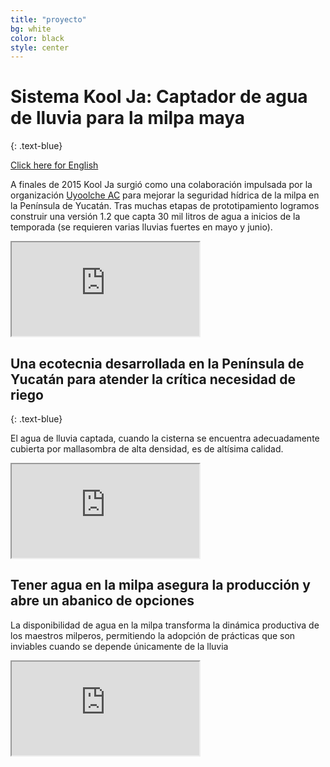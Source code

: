 ```yaml
---
title: "proyecto"
bg: white
color: black
style: center
---
```

# Sistema Kool Ja: **Captador de agua de lluvia** para la milpa maya
{: .text-blue}

<span id="forkongithub">
  <a href="https://storymaps.arcgis.com/stories/f5bb9a0b7ac54091826ed08503f0e225" class="bg-blue">
    Click here for English
  </a>
</span>

A finales de 2015 Kool Ja surgió como una colaboración impulsada por la organización [Uyoolche AC](https://www.facebook.com/Uyoolche) para mejorar la seguridad hídrica de la milpa en la Península de Yucatán. Tras muchas etapas de prototipamiento logramos construir una versión 1.2 que capta 30 mil litros de agua a inicios de la temporada (se requieren varias lluvias fuertes en mayo y junio).

<div class="icontain">
 <iframe src="https://www.youtube.com/embed/CfKIvPEsdOw" allow="accelerometer; autoplay" allowfullscreen></iframe>
</div>

## Una ecotecnia desarrollada en la Península de Yucatán para atender la crítica necesidad de riego
{: .text-blue}

El agua de lluvia captada, cuando la cisterna se encuentra adecuadamente cubierta por mallasombra de alta densidad, es de altísima calidad.

<div class="icontain">
 <iframe src="https://www.youtube.com/embed/9s9aIzRF1ME" allow="accelerometer; autoplay" allowfullscreen></iframe>
</div>

## Tener agua en la milpa asegura la producción y abre un abanico de opciones

La disponibilidad de agua en la milpa transforma la dinámica productiva de los maestros milperos, permitiendo la adopción de prácticas que son inviables cuando se depende únicamente de la lluvia

<div class="icontain">
 <iframe src="https://www.youtube.com/embed/IMZLfZozTgo" allow="accelerometer; autoplay" allowfullscreen></iframe>
</div>



